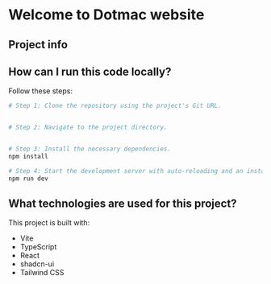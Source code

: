 # Welcome to Dotmac website
## Project info


## How can I run this code locally?


Follow these steps:

```sh
# Step 1: Clone the repository using the project's Git URL.


# Step 2: Navigate to the project directory.


# Step 3: Install the necessary dependencies.
npm install

# Step 4: Start the development server with auto-reloading and an instant preview.
npm run dev
```


## What technologies are used for this project?

This project is built with:

- Vite
- TypeScript
- React
- shadcn-ui
- Tailwind CSS

